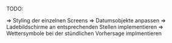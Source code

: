 TODO:

=> Styling der einzelnen Screens
=> Datumsobjekte anpassen
=> Ladebildschirme an entsprechenden Stellen implementieren
=> Wettersymbole bei der stündlichen Vorhersage implmentieren

